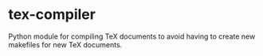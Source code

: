 # tex-compiler
Python module for compiling TeX documents to avoid having to create new makefiles for new TeX documents.
